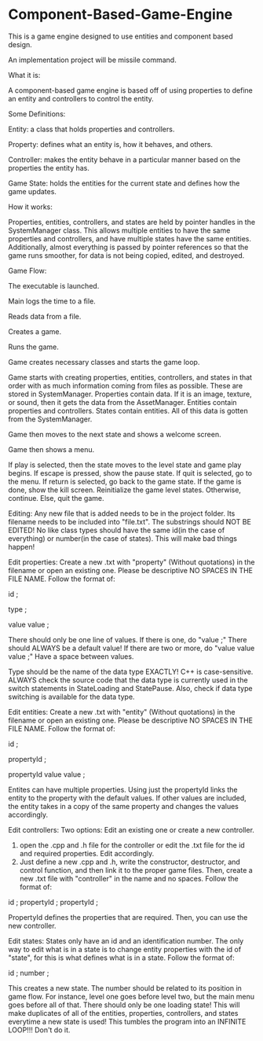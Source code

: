 # Component-Based-Game-Engine
This is a game engine designed to use entities and component based design.

An implementation project will be missile command.

What it is:

A component-based game engine is based off of using properties to define an entity and controllers to control the entity. 

Some Definitions:

Entity: a class that holds properties and controllers. 

Property: defines what an entity is, how it behaves, and others.

Controller: makes the entity behave in a particular manner based on the properties the entity has.

Game State: holds the entities for the current state and defines how the game updates.


How it works:

Properties, entities, controllers, and states are held by pointer handles in the SystemManager class. This allows multiple entities to have the same properties and controllers, and have multiple states have the same entities. Additionally, almost everything is passed by pointer references so that the game runs smoother, for data is not being copied, edited, and destroyed.


Game Flow:

The executable is launched.

Main logs the time to a file.

Reads data from a file.

Creates a game.

Runs the game.

Game creates necessary classes and starts the game loop.

Game starts with creating properties, entities, controllers, and states in that order with as much information coming from files as possible. These are stored in SystemManager.
        Properties contain data. If it is an image, texture, or sound, then it gets the data from the AssetManager.
        Entities contain properties and controllers.
        States contain entities.
        All of this data is gotten from the SystemManager.

Game then moves to the next state and shows a welcome screen.

Game then shows a menu.

If play is selected, then the state moves to the level state and game play begins.
        If escape is pressed, show the pause state.
                If quit is selected, go to the menu.
                If return is selected, go back to the game state.
        If the game is done, show the kill screen.
                Reinitialize the game level states.
        Otherwise, continue.
Else, quit the game.

Editing:
Any new file that is added needs to be in the project folder. Its filename needs to be included into "file.txt". The substrings should NOT BE EDITED! No like class types should have the same id(in the case of everything) or number(in the case of states). This will make bad things happen! 

Edit properties: Create a new .txt with "property" (Without quotations) in the filename or open an existing one. Please be descriptive NO SPACES IN THE FILE NAME. Follow the format of:

id ;

type ;

value value ;


There should only be one line of values. If there is one, do "value ;" There should ALWAYS be a default value! If there are two or more, do "value value value ;" Have a space between values. 

Type should be the name of the data type EXACTLY! C++ is case-sensitive. ALWAYS check the source code that the data type is currently used in the switch statements in StateLoading and StatePause. Also, check if data type switching is available for the data type.

Edit entities: Create a new .txt with "entity" (Without quotations) in the filename or open an existing one. Please be descriptive NO SPACES IN THE FILE NAME. Follow the format of:

id ;

propertyId ;

propertyId value value ;


Entites can have multiple properties. Using just the propertyId links the entity to the property with the default values. If other values are included, the entity takes in a copy of the same property and changes the values accordingly.

Edit controllers: Two options: Edit an existing one or create a new controller.
1. open the .cpp and .h file for the controller or edit the .txt file for the id and required properties. Edit accordingly.
2. Just define a new .cpp and .h, write the constructor, destructor, and control function, and then link it to the proper game files. Then, create a new .txt file with "controller" in the name and no spaces. Follow the format of:

id ;
propertyId ;
propertyId ;

PropertyId defines the properties that are required. 
Then, you can use the new controller.

Edit states: States only have an id and an identification number. The only way to edit what is in a state is to change entity properties with the id of "state", for this is what defines what is in a state. Follow the format of:

id ;
number ;

This creates a new state. The number should be related to its position in game flow. For instance, level one goes before level two, but the main menu goes before all of that. There should only be one loading state! This will make duplicates of all of the entities, properties, controllers, and states everytime a new state is used! This tumbles the program into an INFINITE LOOP!!! Don't do it. 
